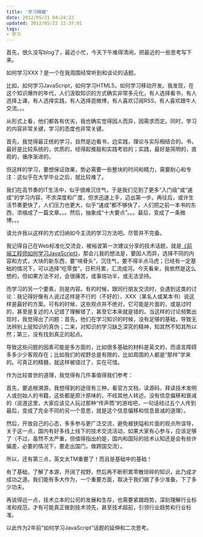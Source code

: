 ```yaml
---
title: '学习精髓'
date: 2012/05/21 04:24:22
updated: 2012/05/22 12:37:01
tags:
- 学习
---
```


首先，很久没写blog了，最近小忙，今天下午难得清闲，把最近的一些思考写下来。

如何学习XXX？是一个在我周围经常听到和谈论的话题。

比如，如何学习JavaScript，如何学习HTML5，如何学习移动开发。我发现，在这个知识爆炸的年代，人们汲取知识的方式确实非常多元化，有人选择看书，有人选择上课，有人选择实践，有人选择逛微博，有人喜欢订阅RSS，有人喜欢跟牛人交流。。。

从形式上看，他们都各有优劣，我也确实觉得因人而异，因需求而定。同时，学习的内容非常关键，学习的态度也非常关键。

首先，我觉得最正统的学习，自然是边看书，边实践，理论与实际相结合的。书，最好是比较系统的，优质的，经得起推敲和实践考验的；实践，最好是简明的，直观的，循序渐进的。

但这样的学习，要想保证效果，势必需要一些整块的时间和精力，需要耐心和专注：这似乎在大学毕业之后，就比较难了。

我们在高节奏的IT生活中，似乎很难沉住气，于是我们见到了更多“入门级”或“速成”的学习内容，不求深度和广度，但求迅速上手，迈出第一步。再往后，或许生活节奏更快了，人们压力也更大，似乎“速成”都不够快了，人们把之前一本书的东西，浓缩成了一篇文章。。。然后，抽象成“十大要点”。。。最后，变成了一条微博。。。

请允许我以这样的方式归纳如今主流的学习方法吧。尽管并不完备。

我记得自己在Web标准化交流会，被裕波第一次建议分享的技术话题，就是[《前端工程师如何学习JavaScript》](https://www.slideshare.net/jinjiang/learning-javascript)，那会儿我的想法是，要因人而异，选择不同的内容和方式，大块的新东西，要“啃骨头”，沉住气，要不得半点马虎；已经有一定基础的情况下，可以选择“吃零食”，日积月累，汇流成河。今天看来，我依然是这么想的，但如果方法不对，会很痛苦，或事倍功半，或无法坚持。

而学习的另一个要素，则是内容。有的时候，跟同行朋友交流时，会遇到这类的讨论：我记得好像有人说过这样是不行的（不好的）、XXX（某名人或某本书）说这样是最好的方案。可有的时候，这些观点并不绝对，它可能是片面的，或是过时的，甚至是复述的人记错了理解错了，甚至它本来就是错的。当这样的讨论频繁出现时，我觉得出了问题：首先，他们在学习知识的时候，没有足够的基础，导致无法辨别上层知识的真伪；二来，对知识的学习缺乏深究的精神，知其然不知其所以然；第三，没有找到真正的起点。

导致这些问题的因素可能是多方面的，比如很多基础的材料是英文的，而语言障碍多多少少客观存在；比如我们的视野总是有限的，比如周围的人都是“那样”学来的。可真正的精髓，就这样被错过了，实在可惜。

作为比较普世的道理，我觉得有几件事值得我们参考：

首先，要追根溯源，我想得到的途径有三种，看官方文档，读源码，拜读技术发明人或创始人的书籍，这些都是原汁原味的，不经其他人转述，没有信息偏移和衰减的（说道这里，大家应该见人玩过那种“传声筒”的游戏吧，一句话经过五个人传到最后，变成了完全不同的另一个意思，就是这个信息偏移和信息衰减的道理）。

然后，开放自己的心态，多多参与更广泛交流，避免被狭隘和片面的观点所误导，关于这一点，国内有好多线上线下的技术交流活动，如果大家有心参与，应该足够了（不过，虽然不太严重，但值得指出的是，国内和国际的技术认知还是会有些许偏差，必要的情况下，要走出国门，做跨国交流）。

所以，还有第三点，英文太TM重要了！而且是基础中的基础！

有了基础，了解了本源，开阔了视野，然后再不断积累零散琐碎的知识，此乃成才成功之道。我们能有多大作为，一个重要方面，取决于我们做了多少准备，下了多少功夫。

再说得远一点，技术立本的公司的发展和生存，也需要紧跟趋势，深刻理解行业标准和规范，才有可能真正做到技术领先，甚至技术超前，引领行业趋势和行业标准。

以此作为2年前“如何学习JavaScript”话题的延伸和二次思考。
